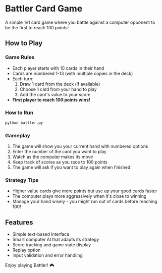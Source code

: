 # Battler Card Game

A simple 1v1 card game where you battle against a computer opponent to be the first to reach 100 points!

## How to Play

### Game Rules
- Each player starts with 10 cards in their hand
- Cards are numbered 1-13 (with multiple copies in the deck)
- Each turn:
  1. Draw 1 card from the deck (if available)
  2. Choose 1 card from your hand to play
  3. Add the card's value to your score
- **First player to reach 100 points wins!**

### How to Run
```bash
python battler.py
```

### Gameplay
1. The game will show you your current hand with numbered options
2. Enter the number of the card you want to play
3. Watch as the computer makes its move
4. Keep track of scores as you race to 100 points
5. The game will ask if you want to play again when finished

### Strategy Tips
- Higher value cards give more points but use up your good cards faster
- The computer plays more aggressively when it's close to winning
- Manage your hand wisely - you might run out of cards before reaching 100!

## Features
- Simple text-based interface
- Smart computer AI that adapts its strategy
- Score tracking and game state display
- Replay option
- Input validation and error handling

Enjoy playing Battler! 🎮
